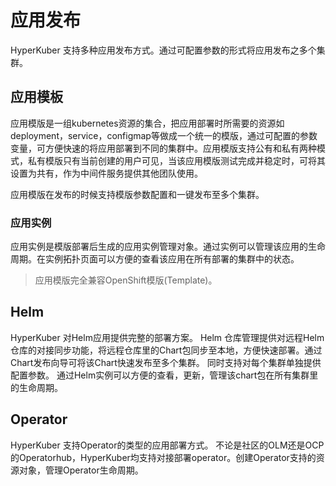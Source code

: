 # 应用发布

HyperKuber 支持多种应用发布方式。通过可配置参数的形式将应用发布之多个集群。

## 应用模板

应用模版是一组kubernetes资源的集合，把应用部署时所需要的资源如deployment，service，configmap等做成一个统一的模版，通过可配置的参数变量，可方便快速的将应用部署到不同的集群中。应用模版支持公有和私有两种模式，私有模版只有当前创建的用户可见，当该应用模版测试完成并稳定时，可将其设置为共有，作为中间件服务提供其他团队使用。

应用模版在发布的时候支持模版参数配置和一键发布至多个集群。

### 应用实例

应用实例是模版部署后生成的应用实例管理对象。通过实例可以管理该应用的生命周期。在实例拓扑页面可以方便的查看该应用在所有部署的集群中的状态。

> 应用模版完全兼容OpenShift模版(Template)。


## Helm

HyperKuber 对Helm应用提供完整的部署方案。 Helm 仓库管理提供对远程Helm仓库的对接同步功能，将远程仓库里的Chart包同步至本地，方便快速部署。通过Chart发布向导可将该Chart快速发布至多个集群。 同时支持对每个集群单独提供配置参数。 通过Helm实例可以方便的查看，更新，管理该chart包在所有集群里的生命周期。

## Operator


HyperKuber 支持Operator的类型的应用部署方式。 不论是社区的OLM还是OCP的Operatorhub，HyperKuber均支持对接部署operator。创建Operator支持的资源对象，管理Operator生命周期。

